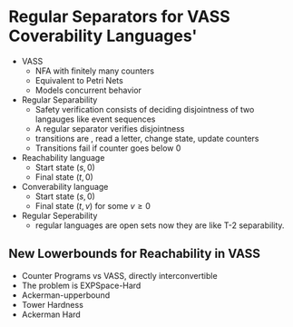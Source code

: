 # Regular Separators for VASS Coverability Languages'
- VASS
	- NFA with finitely many counters
	- Equivalent to Petri Nets
	- Models concurrent behavior
- Regular Separability
	- Safety verification consists of deciding disjointness of two langauges like event sequences
	- A regular separator verifies disjointness
	- transitions are , read a letter, change state, update counters
	- Transitions fail if counter goes below 0
- Reachability language 
	- Start state $(s,0)$
	- Final state $(t,0)$
- Converability language
	- Start state $(s,0)$
	- Final state $(t,v)$ for some $v\ge 0$
- Regular Seperability
	- regular languages are open sets now they are like T-2 separability.

## New Lowerbounds for Reachability in VASS
- Counter Programs vs VASS, directly interconvertible
- The problem is EXPSpace-Hard 
- Ackerman-upperbound
- Tower Hardness
- Ackerman Hard